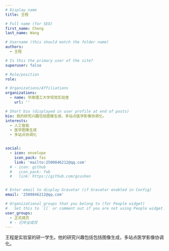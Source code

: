 ```yaml
---
# Display name
title: 王程 

# Full name (for SEO)
first_name: Cheng
last_name: Wang

# Username (this should match the folder name)
authors:
  - 王程

# Is this the primary user of the site?
superuser: false

# Role/position
role: 

# Organizations/Affiliations
organizations:
  - name: 华南理工大学视觉实验室
    url: ''

# Short bio (displayed in user profile at end of posts)
bio: 我的研究兴趣包括图像生成，多站点医学影像协调化。
interests:
  - 人工智能
  - 医学图像生成
  - 多站点协调化


social:
  - icon: envelope
    icon_pack: fas
    link: 'mailto:2500846212@qq.com'
  # - icon: github
  #   icon_pack: fab
  #   link: https://github.com/gcushen


# Enter email to display Gravatar (if Gravatar enabled in Config)
email: '2500846212@qq.com'

# Organizational groups that you belong to (for People widget)
#   Set this to `[]` or comment out if you are not using People widget.
user_groups:
  - 正式成员
  # - 已毕业成员
---
```


王程是实验室的研一学生。他的研究兴趣包括包括图像生成，多站点医学影像协调化。
